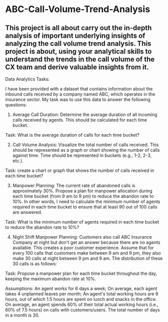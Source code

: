 # ABC-Call-Volume-Trend-Analysis
## This project is all about carry out the in-depth analysis of important underlying insights of analyzing the call volume trend analysis. This project is about, using your analytical skills to understand the trends in the call volume of the CX team and derive valuable insights from it.

Data Analytics Tasks:

I have been provided with a dataset that contains information about the inbound calls received by a company named ABC, which operates in the insurance sector. My task was to use this data to answer the following questions:

1. Average Call Duration:
Determine the average duration of all incoming calls received by agents. This should be calculated for each time bucket.

Task: What is the average duration of calls for each time bucket?

2. Call Volume Analysis: Visualize the total number of calls received. This should be represented as a graph or chart showing the number of calls against time. Time should be represented in buckets (e.g., 1-2, 2-3, etc.).

Task: create a chart or graph that shows the number of calls received in each time bucket?

3. Manpower Planning: The current rate of abandoned calls is approximately 30%. Propose a plan for manpower allocation during each time bucket (from 9 am to 9 pm) to reduce the abandon rate to 10%. In other words, I need to calculate the minimum number of agents required in each time bucket to ensure that at least 90 out of 100 calls are answered.

Task: What is the minimum number of agents required in each time bucket to reduce the abandon rate to 10%?

4. Night Shift Manpower Planning: Customers also call ABC Insurance Company at night but don't get an answer because there are no agents available. This creates a poor customer experience. Assume that for every 100 calls that customers make between 9 am and 9 pm, they also make 30 calls at night between 9 pm and 9 am. The distribution of these 30 calls is as follows:

Task: Propose a manpower plan for each time bucket throughout the day, keeping the maximum abandon rate at 10%.

Assumptions: An agent works for 6 days a week; On average, each agent takes 4 unplanned leaves per month; An agent's total working hours are 9 hours, out of which 1.5 hours are spent on lunch and snacks in the office. On average, an agent spends 60% of their total actual working hours (i.e., 60% of 7.5 hours) on calls with customers/users. The total number of days in a month is 30.

